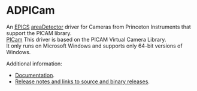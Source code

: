 ADPICam
=============
An 
[EPICS](http://www.aps.anl.gov/epics/) 
[areaDetector](http://cars.uchicago.edu/software/epics/areaDetector.html) 
driver for Cameras from Princeton Instruments that support the PICAM library.  
[PICam](ftp://ftp.princetoninstruments.com/public/Manuals/Princeton%20Instruments/PICam%20User%20Manual.pdf)
This driver is based on the PICAM Virtual Camera Library.  
It only runs on Microsoft Windows and supports only 64-bit versions of Windows.

Additional information:
* [Documentation](http://cars.uchicago.edu/software/epics/PICamDoc.html).
* [Release notes and links to source and binary releases](RELEASE.md).
